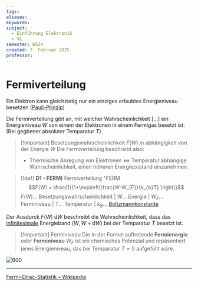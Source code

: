 ```yaml
---
tags: 
aliases: 
keywords: 
subject:
  - Einführung Elektronik
  - VL
semester: WS24
created: 7. Februar 2025
professor:
---
```

 
# Fermiverteilung

Ein Elektron kann gleichzietig nur ein einziges erlaubtes Energieniveau besetzen ([Pauli-Prinzip](../Elektrotechnik/Teilchen%20im%20Kasten.md))

Die Fermiverteilung gibt an, mit welcher Wahrscheinlichkeit [...] ein Energieniveau $W$ von einem der Elektronen in einem Fermigas besetzt ist. (Bei gegbener absoluter Temparatur $T$)


> [!important] Besetzungswahrscheinlichkeit $F(W)$ in abhängigkeit von der Energie $W$
> Die Fermiverteilung beschreibt also:
> - Thermische Anregung von Elektronen $\iff$ Temperatur abhängige Wahrscheinlichkeit, einen höheren Energiezustand einzunehmen. 


> [!def] **D1 - FERM)** Fermiverteilung ^FERM
> $$F(W) = \frac{1}{1+\exp\left(\frac{W-W_{F}}{k_{b}T} \right)}$$
> $F(W)$... Besetzungswahrscheinlichkeit | $W$... Energie | $W_{F}$... Ferminiveau | $T$... Temperatur | $k_{B}$... [Boltzmannkonstante](Konstanten/Boltzmannkonstante.md)

Der Ausdurck $F(W)\mathrm{~d}W$ beschreibt die Wahrscheinlichkeit, dass das [infinitesimale](../Mathematik/{MOC}%20Analysis.md) Energieband $(W, W+\mathrm{d}W)$ bei der Temparatur $T$ besetzt ist.

> [!important] Ferminiveau
> Die in der Formel auftretende **Fermienergie** oder **Ferminiveau** $W_{F}$ ist ein chemisches Potenzial und repäsentiert jenes Energieniveau, das bei Temparatur $T=0$ aufgefüllt wäre.

![600](../assets/Excalidraw/Fermiverteilung%202025-02-07%2015.41.59.excalidraw)

---

[Fermi-Dirac-Statistik – Wikipedia](https://de.wikipedia.org/wiki/Fermi-Dirac-Statistik)